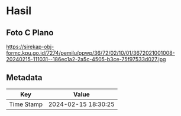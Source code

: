 # Hasil

## Foto C Plano

https://sirekap-obj-formc.kpu.go.id/7274/pemilu/ppwp/36/72/02/10/01/3672021001008-20240215-111031--186ec1a2-2a5c-4505-b3ce-75f97533d027.jpg


## Metadata

| Key        | Value               |
| ---------- | ------------------- |
| Time Stamp | 2024-02-15 18:30:25 |



